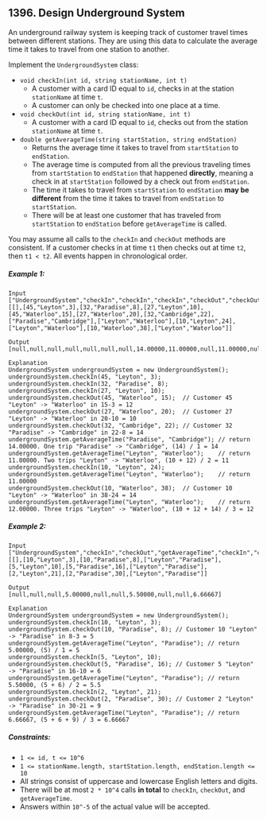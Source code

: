 ## 1396. Design Underground System

An underground railway system is keeping track of customer travel times between different stations. They are using this data to calculate the average time it takes to travel from one station to another.

Implement the ```UndergroundSystem``` class:

* ```void checkIn(int id, string stationName, int t)```
    * A customer with a card ID equal to ```id```, checks in at the station ```stationName``` at time ```t```.
    * A customer can only be checked into one place at a time.
* ```void checkOut(int id, string stationName, int t)```
    * A customer with a card ID equal to ```id```, checks out from the station ```stationName``` at time ```t```.
* ```double getAverageTime(string startStation, string endStation)```
    * Returns the average time it takes to travel from ```startStation``` to ```endStation```.
    * The average time is computed from all the previous traveling times from ```startStation``` to ```endStation``` that happened **directly**, meaning a check in at ```startStation``` followed by a check out from ```endStation```.
    * The time it takes to travel from ```startStation``` to ```endStation``` **may be different** from the time it takes to travel from ```endStation``` to ```startStation```.
    * There will be at least one customer that has traveled from ```startStation``` to ```endStation``` before ```getAverageTime``` is called.

You may assume all calls to the ```checkIn``` and ```checkOut``` methods are consistent. If a customer checks in at time ```t1``` then checks out at time ```t2```, then ```t1 < t2```. All events happen in chronological order.

##### Example 1:
```
Input
["UndergroundSystem","checkIn","checkIn","checkIn","checkOut","checkOut","checkOut","getAverageTime","getAverageTime","checkIn","getAverageTime","checkOut","getAverageTime"]
[[],[45,"Leyton",3],[32,"Paradise",8],[27,"Leyton",10],[45,"Waterloo",15],[27,"Waterloo",20],[32,"Cambridge",22],["Paradise","Cambridge"],["Leyton","Waterloo"],[10,"Leyton",24],["Leyton","Waterloo"],[10,"Waterloo",38],["Leyton","Waterloo"]]

Output
[null,null,null,null,null,null,null,14.00000,11.00000,null,11.00000,null,12.00000]

Explanation
UndergroundSystem undergroundSystem = new UndergroundSystem();
undergroundSystem.checkIn(45, "Leyton", 3);
undergroundSystem.checkIn(32, "Paradise", 8);
undergroundSystem.checkIn(27, "Leyton", 10);
undergroundSystem.checkOut(45, "Waterloo", 15);  // Customer 45 "Leyton" -> "Waterloo" in 15-3 = 12
undergroundSystem.checkOut(27, "Waterloo", 20);  // Customer 27 "Leyton" -> "Waterloo" in 20-10 = 10
undergroundSystem.checkOut(32, "Cambridge", 22); // Customer 32 "Paradise" -> "Cambridge" in 22-8 = 14
undergroundSystem.getAverageTime("Paradise", "Cambridge"); // return 14.00000. One trip "Paradise" -> "Cambridge", (14) / 1 = 14
undergroundSystem.getAverageTime("Leyton", "Waterloo");    // return 11.00000. Two trips "Leyton" -> "Waterloo", (10 + 12) / 2 = 11
undergroundSystem.checkIn(10, "Leyton", 24);
undergroundSystem.getAverageTime("Leyton", "Waterloo");    // return 11.00000
undergroundSystem.checkOut(10, "Waterloo", 38);  // Customer 10 "Leyton" -> "Waterloo" in 38-24 = 14
undergroundSystem.getAverageTime("Leyton", "Waterloo");    // return 12.00000. Three trips "Leyton" -> "Waterloo", (10 + 12 + 14) / 3 = 12
```
##### Example 2:
```
Input
["UndergroundSystem","checkIn","checkOut","getAverageTime","checkIn","checkOut","getAverageTime","checkIn","checkOut","getAverageTime"]
[[],[10,"Leyton",3],[10,"Paradise",8],["Leyton","Paradise"],[5,"Leyton",10],[5,"Paradise",16],["Leyton","Paradise"],[2,"Leyton",21],[2,"Paradise",30],["Leyton","Paradise"]]

Output
[null,null,null,5.00000,null,null,5.50000,null,null,6.66667]

Explanation
UndergroundSystem undergroundSystem = new UndergroundSystem();
undergroundSystem.checkIn(10, "Leyton", 3);
undergroundSystem.checkOut(10, "Paradise", 8); // Customer 10 "Leyton" -> "Paradise" in 8-3 = 5
undergroundSystem.getAverageTime("Leyton", "Paradise"); // return 5.00000, (5) / 1 = 5
undergroundSystem.checkIn(5, "Leyton", 10);
undergroundSystem.checkOut(5, "Paradise", 16); // Customer 5 "Leyton" -> "Paradise" in 16-10 = 6
undergroundSystem.getAverageTime("Leyton", "Paradise"); // return 5.50000, (5 + 6) / 2 = 5.5
undergroundSystem.checkIn(2, "Leyton", 21);
undergroundSystem.checkOut(2, "Paradise", 30); // Customer 2 "Leyton" -> "Paradise" in 30-21 = 9
undergroundSystem.getAverageTime("Leyton", "Paradise"); // return 6.66667, (5 + 6 + 9) / 3 = 6.66667
```

##### Constraints:

* ```1 <= id, t <= 10^6```
* ```1 <= stationName.length, startStation.length, endStation.length <= 10```
* All strings consist of uppercase and lowercase English letters and digits.
* There will be at most ```2 * 10^4``` calls **in total** to ```checkIn```, ```checkOut```, and ```getAverageTime```.
* Answers within ```10^-5``` of the actual value will be accepted.